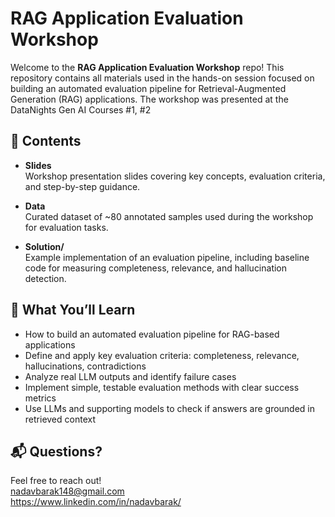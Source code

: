 # RAG Application Evaluation Workshop

Welcome to the **RAG Application Evaluation Workshop** repo! This repository contains all materials used in the hands-on session focused on building an automated evaluation pipeline for Retrieval-Augmented Generation (RAG) applications. The workshop was presented at the DataNights Gen AI Courses #1, #2

## 📁 Contents

- **Slides**  
  Workshop presentation slides covering key concepts, evaluation criteria, and step-by-step guidance.

- **Data**  
  Curated dataset of ~80 annotated samples used during the workshop for evaluation tasks.

- **Solution/**  
  Example implementation of an evaluation pipeline, including baseline code for measuring completeness, relevance, and hallucination detection.

## 🧠 What You’ll Learn

- How to build an automated evaluation pipeline for RAG-based applications  
- Define and apply key evaluation criteria: completeness, relevance, hallucinations, contradictions  
- Analyze real LLM outputs and identify failure cases  
- Implement simple, testable evaluation methods with clear success metrics  
- Use LLMs and supporting models to check if answers are grounded in retrieved context  

## 📬 Questions?

Feel free to reach out! <br>
nadavbarak148@gmail.com <br>
https://www.linkedin.com/in/nadavbarak/
